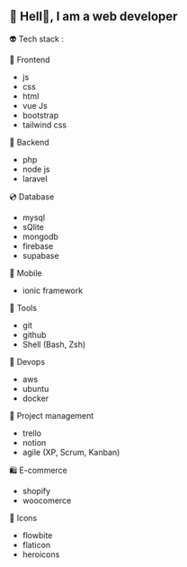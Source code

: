 ## 👋 Hell🙂, I am a web developer 

👽 Tech stack : 

  💅 Frontend
  - js
  - css
  - html
  - vue Js
  - bootstrap
  - tailwind css
  
  🧰 Backend
  - php
  - node js
  - laravel
    
  💿 Database
  - mysql
  - sQlite
  - mongodb
  - firebase
  - supabase
    
  📱 Mobile
  - ionic framework

  🧠 Tools
  - git
  - github
  - Shell (Bash, Zsh)

  📡 Devops
  - aws
  - ubuntu
  - docker

  🚧 Project management 
  - trello
  - notion
  - agile (XP, Scrum, Kanban)

  🛍 E-commerce
  - shopify
  - woocomerce

  🦄 Icons
  - flowbite
  - flaticon
  - heroicons
    
